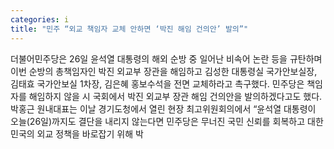 ```yaml
---
categories: i
title: "민주 “외교 책임자 교체 안하면 ‘박진 해임 건의안’ 발의”"
---
```

더불어민주당은 26일 윤석열 대통령의 해외 순방 중 일어난 비속어 논란 등을 규탄하며 이번 순방의 총책임자인 박진 외교부 장관을 해임하고 김성한 대통령실 국가안보실장, 김태효 국가안보실 1차장, 김은혜 홍보수석을 전면 교체하라고 촉구했다. 민주당은 책임자를 해임하지 않을 시 국회에서 박진 외교부 장관 해임 건의안을 발의하겠다고도 했다.박홍근 원내대표는 이날 경기도청에서 열린 현장 최고위원회의에서 “윤석열 대통령이 오늘(26일)까지도 결단을 내리지 않는다면 민주당은 무너진 국민 신뢰를 회복하고 대한민국의 외교 정책을 바로잡기 위해 박
